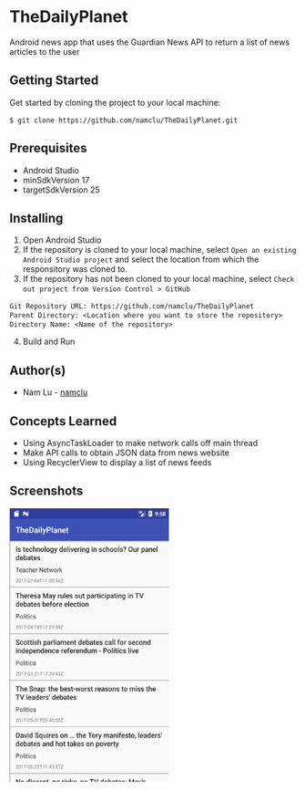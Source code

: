 # TheDailyPlanet
Android news app that uses the Guardian News API to return a list of news articles to the user

## Getting Started

Get started by cloning the project to your local machine:

```
$ git clone https://github.com/namclu/TheDailyPlanet.git
```

## Prerequisites

- Android Studio
- minSdkVersion 17
- targetSdkVersion 25

## Installing

1. Open Android Studio
2. If the repository is cloned to your local machine, select ```Open an existing Android Studio project``` 
and select the location from which the responsitory was cloned to.
3. If the repository has not been cloned to your local machine, select ```Check out project from Version Control > GitHub```

```
Git Repository URL: https://github.com/namclu/TheDailyPlanet
Parent Directory: <Location where you want to store the repository>
Directory Name: <Name of the repository>
```
4. Build and Run

## Author(s)

- Nam Lu - [namclu](https://github.com/namclu)

## Concepts Learned

- Using AsyncTaskLoader to make network calls off main thread
- Make API calls to obtain JSON data from news website
- Using RecyclerView to display a list of news feeds

## Screenshots

<img src="/screenshots/daily_planet.gif" width="280" height="480">

